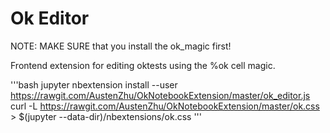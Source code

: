 Ok Editor
===============

NOTE: MAKE SURE that you install the ok_magic first!

Frontend extension for editing oktests using the %ok cell magic.

'''bash
jupyter nbextension install --user https://rawgit.com/AustenZhu/OkNotebookExtension/master/ok_editor.js
curl -L https://rawgit.com/AustenZhu/OkNotebookExtension/master/ok.css > $(jupyter --data-dir)/nbextensions/ok.css
'''